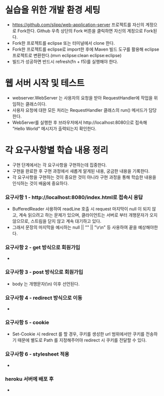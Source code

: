 # 실습을 위한 개발 환경 세팅
* https://github.com/slipp/web-application-server 프로젝트를 자신의 계정으로 Fork한다. Github 우측 상단의 Fork 버튼을 클릭하면 자신의 계정으로 Fork된다.
* Fork한 프로젝트를 eclipse 또는 터미널에서 clone 한다.
* Fork한 프로젝트를 eclipse로 import한 후에 Maven 빌드 도구를 활용해 eclipse 프로젝트로 변환한다.(mvn eclipse:clean eclipse:eclipse)
* 빌드가 성공하면 반드시 refresh(fn + f5)를 실행해야 한다.

# 웹 서버 시작 및 테스트
* webserver.WebServer 는 사용자의 요청을 받아 RequestHandler에 작업을 위임하는 클래스이다.
* 사용자 요청에 대한 모든 처리는 RequestHandler 클래스의 run() 메서드가 담당한다.
* WebServer를 실행한 후 브라우저에서 http://localhost:8080으로 접속해 "Hello World" 메시지가 출력되는지 확인한다.

# 각 요구사항별 학습 내용 정리
* 구현 단계에서는 각 요구사항을 구현하는데 집중한다. 
* 구현을 완료한 후 구현 과정에서 새롭게 알게된 내용, 궁금한 내용을 기록한다.
* 각 요구사항을 구현하는 것이 중요한 것이 아니라 구현 과정을 통해 학습한 내용을 인식하는 것이 배움에 중요하다. 

### 요구사항 1 - http://localhost:8080/index.html로 접속시 응답
* BufferedReader 사용하여 readLine 호출 시 request 마지막이 null 이 되지 않고, 계속 읽으려고 하는 문제가 있으며, 클라이언트는 서버로 부터 개행문자가 오지 않으므로, 스트림을 닫지 않고 계속 대기하고 있다.
* 그래서 문장의 마지막을 예시하는 null || "" || "\r\n" 등 사용하여 끝을 예상해야한다. 

### 요구사항 2 - get 방식으로 회원가입
* 

### 요구사항 3 - post 방식으로 회원가입
* body 는 개행문자(\n) 이후 선언된다.

### 요구사항 4 - redirect 방식으로 이동
* 

### 요구사항 5 - cookie
* Set-Cookie 시 redirect 를 할 경우, 쿠키를 생성한 url 범위에서만 쿠키를 전송하기 때문에 별도로 Path 를 지정해주어야 redirect 시 쿠키를 전달할 수 있다.  

### 요구사항 6 - stylesheet 적용
* 

### heroku 서버에 배포 후
* 